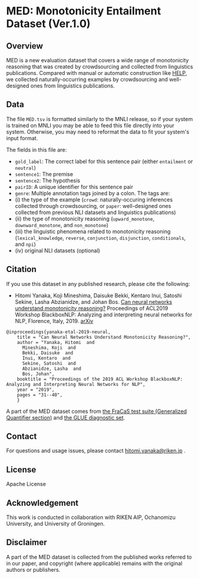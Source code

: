 # MED: Monotonicity Entailment Dataset (Ver.1.0)

## Overview
MED is a new evaluation dataset that covers a wide range of monotonicity reasoning that was created by crowdsourcing and collected from linguistics publications.
Compared with manual or automatic construction like [HELP](https://github.com/verypluming/HELP), we collected naturally-occurring examples by crowdsourcing and well-designed ones from linguistics publications.

## Data
The file ``MED.tsv`` is formatted similarly to the MNLI release, so if your system is trained on MNLI you may be able to feed this file directly into your system. Otherwise, you may need to reformat the data to fit your system's input format. 

The fields in this file are:
- ``gold_label``: The correct label for this sentence pair (either ``entailment`` or ``neutral``)
- ``sentence1``: The premise
- ``sentence2``: The hypothesis
- ``pairID``: A unique identifier for this sentence pair
- ``genre``: Multiple annotation tags joined by a colon. The tags are: 
 - (i) the type of the example (``crowd``: naturally-occuring inferences collected through crowdsourcing, or ``paper``: well-designed ones collected from previous NLI datasets and linguistics publications)
 - (ii) the type of monotonicity reasoning (``upward_monotone``, ``downward_monotone``, and ``non_monotone``) 
 - (iii) the linguistic phenomena related to monotonicity reasoning (``lexical_knowledge``, ``reverse``, ``conjunction``, ``disjunction``, ``conditionals``, and ``npi``)
 - (iv) original NLI datasets (optional)

## Citation
If you use this dataset in any published research, please cite the following:
* Hitomi Yanaka, Koji Mineshima, Daisuke Bekki, Kentaro Inui, Satoshi Sekine, Lasha Abzianidze, and Johan Bos. [Can neural networks understand monotonicity reasoning?](https://www.aclweb.org/anthology/W19-4804) Proceedings of ACL2019 Workshop BlackboxNLP: Analyzing and interpreting neural networks for NLP, Florence, Italy, 2019. [arXiv](https://arxiv.org/pdf/1906.06448.pdf)

```
@inproceedings{yanaka-etal-2019-neural,
    title = "Can Neural Networks Understand Monotonicity Reasoning?",
    author = "Yanaka, Hitomi  and
      Mineshima, Koji  and
      Bekki, Daisuke  and
      Inui, Kentaro  and
      Sekine, Satoshi  and
      Abzianidze, Lasha  and
      Bos, Johan",
    booktitle = "Proceedings of the 2019 ACL Workshop BlackboxNLP: Analyzing and Interpreting Neural Networks for NLP",
    year = "2019",
    pages = "31--40",
    }
```

A part of the MED dataset comes from [the FraCaS test suite (Generalized Quantifier section)](https://nlp.stanford.edu/~wcmac/downloads/fracas.xml) and [the GLUE diagnostic set](https://gluebenchmark.com/diagnostics).

## Contact
For questions and usage issues, please contact hitomi.yanaka@riken.jp .

## License
Apache License

## Acknowledgement
This work is conducted in collaboration with RIKEN AIP, Ochanomizu University, and University of Groningen.

## Disclaimer
A part of the MED dataset is collected from the published works referred to in our paper, and copyright (where applicable) remains with the original authors or publishers.
